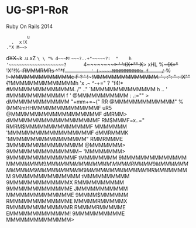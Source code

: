 UG-SP1-RoR
==========

Ruby On Rails 2014




            u
      .  x!X
    ."X M~~>
   d~~XX~~~k    .u.xZ `\ \ "%
  d~~~M!~~~?..+"~~~~~?:  "    h
 '~~~~~~~~~~~~~~~~~~~~~?      `
 4~~~~~~~~~~~~~~~~~~~~~~>     '
 ':~~~~~~~~~~(X+"" X~~~~>    xHL
  %~~~~~(X="      'X"!~~% :RMMMRMRs
   ^"*f`          ' (~~~~~MMMMMMMMMMMx
     f     /`   %   !~~~~~MMMMMMMMMMMMMc
     F    ?      '  !~~~~~!MMMMMMMMMMMMMM.
    ' .  :": "   :  !X""(~~?MMMMMMMMMMMMMMh
    'x  .~  ^-+="   ? "f4!*  #MMMMMMMMMMMMMM.
     /"               .."     `MMMMMMMMMMMMMM
     h ..             '         #MMMMMMMMMMMM
     f                '          @MMMMMMMMMMM
   :         .:=""     >       dMMMMMMMMMMMMM
   "+mm+=~("           RR     @MMMMMMMMMMMMM"
           %          (MMNmHHMMMMMMMMMMMMMMF
          uR5         @MMMMMMMMMMMMMMMMMMMF
        dMRMM>       dMMMMMMMMMMMMMMMMMMMF
       RM$MMMF=x..=" RMRM$MMMMMMMMMMMMMMF
      MMMMMMM       'MMMMMMMMMMMMMMMMMMF
     dMMRMMMK       'MMMMMMMMMMMMMMMMM"
     RMMRMMME       3MMMMMMMMMMMMMMMM
    @MMMMMMM>       9MMMMMMMMMMMMMMM~
   'MMMMMMMM>       9MMMMMMMMMMMMMMF
   tMMMMMMMM        9MMMMMMMMMMMMMM
   MMMM$MMMM        9MMMMMMMMMMMMMM
  'MMMMRMMMM        9MMMMMMMMMMMMM9
  MMMMMMMMMM        9MMMMMMMMMMMMMM
  RMMM$MMMMM        9MMMMMMMMMMMMMM
 tMMMMMMMMMM        9MMMMMMMMMMMMMX
 RMMMMMMMMMM        9MMMMMMMMMMMMME
JMMMMMMMMMMM        MMMMMMMMMMMMMME
9MMMM$MMMMMM        RMMMMMMMMMMMMME
MMMMMRMMMMMX        RMMMMMMMMMMMMMR
RMMMMRMMMMME        EMMMMMMMMMMMMM!
9MMMMMMMMMME        MMMMMMMMMMMMMM>
